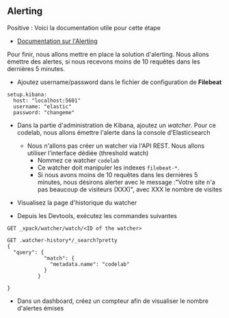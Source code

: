 ## Alerting

Positive
: Voici la documentation utile pour cette étape
  * [Documentation sur l'Alerting](https://www.elastic.co/guide/en/x-pack/current/watcher-getting-started.html) 

Pour finir, nous allons mettre en place la solution d'alerting. Nous allons émettre des alertes, si nous recevons moins de 10 requêtes dans les dernières 5 minutes.

- Ajoutez username/password dans le fichier de configuration de **Filebeat**

```
setup.kibana:
  host: "localhost:5601"
  username: "elastic"
  password: "changeme"
```

- Dans la partie d'administration de Kibana, ajoutez un _watcher_. Pour ce codelab, nous allons émettre l'alerte dans la console d'Elasticsearch

  - Nous n'allons pas créer un watcher via l'API REST. Nous allons utiliser l'interface dédiée (threshold watch)
    - Nommez ce watcher `codelab`
    - Ce watcher doit manipuler les indexes `filebeat-*`.
    - Si nous avons moins de 10 requêtes dans les dernières 5 minutes, nous désirons alerter avec le message :"Votre site n'a pas beaucoup de visiteurs (XXX)", avec XXX le nombre de visites

- Visualisez la page d'historique du watcher

- Depuis les Devtools, exécutez les commandes suivantes

```shell
GET _xpack/watcher/watch/<ID of the watcher>

GET .watcher-history*/_search?pretty
{
  "query": {
            "match": {
              "metadata.name": "codelab"
            }
          }

}
```

- Dans un dashboard, créez un compteur afin de visualiser le nombre d'alertes émises
